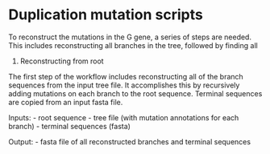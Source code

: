 # Duplication mutation scripts

To reconstruct the mutations in the G gene, a series of steps are needed.
This includes reconstructing all branches in the tree, followed by finding all

1. Reconstructing from root

The first step of the workflow includes reconstructing all of the branch sequences
from the input tree file.
It accomplishes this by recursively adding mutations on each branch to the root sequence.
Terminal sequences are copied from an input fasta file. 

Inputs:
	- root sequence
	- tree file (with mutation annotations for each branch)
	- terminal sequences (fasta)
	
Output:
	- fasta file of all reconstructed branches and terminal sequences
	


